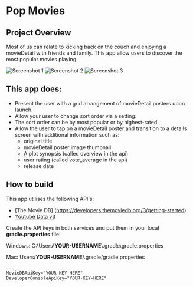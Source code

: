 # Pop Movies

## Project Overview
Most of us can relate to kicking back on the couch and enjoying a movieDetail with friends and family.
This app allow users to discover the most popular movies playing. 

![Screenshot 1](screenshot-1.png) 
![Screenshot 2](screenshot-2.png)
![Screenshot 3](screenshot-3.png)

## This app does:

* Present the user with a grid arrangement of movieDetail posters upon launch.
* Allow your user to change sort order via a setting:
* The sort order can be by most popular or by highest-rated
* Allow the user to tap on a movieDetail poster and transition to a details screen with additional information such as:
	* original title
	* movieDetail poster image thumbnail
	* A plot synopsis (called overview in the api)
	* user rating (called vote_average in the api)
	* release date

## How to build
This app utilises the following API's: 

* [The Movie DB] (https://developers.themoviedb.org/3/getting-started)
* [Youtube Data v3](https://developers.google.com/youtube/v3/)

Create the API keys in both services and put them in your local **gradle.properties** file:

Windows: C:\Users\\**YOUR-USERNAME**\\.gradle\gradle.properties

Mac: Users/**YOUR-USERNAME**/.gradle/gradle.properties

	...
	MovieDBApiKey="YOUR-KEY-HERE"
	DeveloperConsoleApiKey="YOUR-KEY-HERE"
